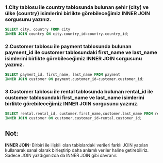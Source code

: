 ### 1.City tablosu ile country tablosunda bulunan şehir (city) ve ülke (country) isimlerini birlikte görebileceğimiz INNER JOIN sorgusunu yazınız.
```sql
SELECT city, country FROM city 
INNER JOIN country ON city.country_id=country.country_id;
```
### 2.Customer tablosu ile payment tablosunda bulunan payment_id ile customer tablosundaki first_name ve last_name isimlerini birlikte görebileceğimiz INNER JOIN sorgusunu yazınız.
```sql
SELECT payment_id, first_name, last_name FROM payment 
INNER JOIN customer ON payment.customer_id=customer.customer_id;
```
### 3.Customer tablosu ile rental tablosunda bulunan rental_id ile customer tablosundaki first_name ve last_name isimlerini birlikte görebileceğimiz INNER JOIN sorgusunu yazınız.
```sql
SELECT rental.rental_id, customer.first_name,customer.last_name FROM rental 
INNER JOIN customer ON customer.customer_id=rental.customer_id;
```

<h2>Not:</h2>

 **INNER JOIN:** Birbiri ile ilişkili olan tablolardaki verileri farklı JOIN yapıları kullanarak sanal olarak birleştirip daha anlamlı veriler haline getirebiliriz. 
 Sadece JOIN yazdığımızda da INNER JOIN gibi davranır.
